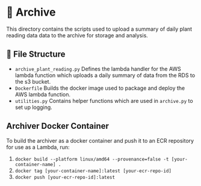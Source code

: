 # 📜 Archive

This directory contains the scripts used to upload a summary of daily plant reading data data to the archive for storage and analysis.

## 📁 File Structure

- `archive_plant_reading.py`
    Defines the lambda handler for the AWS lambda function which uploads a daily summary of data from the RDS to the s3 bucket.
- `Dockerfile`
    Builds the docker image used to package and deploy the AWS lambda function.
- `utilities.py`
    Contains helper functions which are used in `archive.py` to set up logging.

## Archiver Docker Container

To build the archiver as a docker container and push it to an ECR repository for use as a Lambda, run:

1. `docker build --platform linux/amd64 --provenance=false -t [your-container-name] .`
2. `docker tag [your-container-name]:latest [your-ecr-repo-id]`
3. `docker push [your-ecr-repo-id]:latest`    